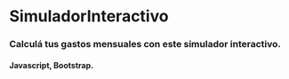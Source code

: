 # SimuladorInteractivo

<h3>Calculá tus gastos mensuales con este simulador interactivo.</h3>

<h4>
    Javascript, Bootstrap. 
</h4>
